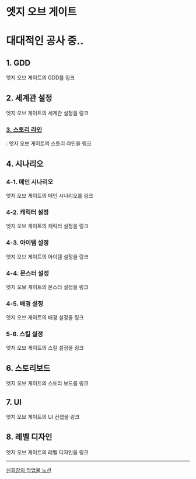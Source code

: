 
# 엣지 오브 게이트
대대적인 공사 중..
=====
## 1. GDD
엣지 오브 게이트의 GDD를 링크
## 2. 세계관 설정
엣지 오브 게이트의 세계관 설정을 링크
### [3. 스토리 라인](https://prairie-spinach-4fb.notion.site/11bbed49c8ab4d68ac4813e78f6c7807?pvs=4)
: 엣지 오브 게이트의 스토리 라인을 링크
## 4. 시나리오
###     4-1. 메인 시나리오
엣지 오브 게이트의 메인 시나리오를 링크
###     4-2. 캐릭터 설정
엣지 오브 게이트의 캐릭터 설정을 링크
###     4-3. 아이템 설정
엣지 오브 게이트의 아이템 설정을 링크
###     4-4. 몬스터 설정
엣지 오브 게이트의 몬스터 설정을 링크
###     4-5. 배경 설정
엣지 오브 게이트의 배경 설정을 링크
###     5-6. 스킬 설정
엣지 오브 게이트의 스킬 설정을 링크
## 6. 스토리보드
엣지 오브 게이트의 스토리 보드를 링크
## 7. UI
엣지 오브 게이트의 UI 컨셉을 링크
## 8. 레벨 디자인
엣지 오브 게이트의 레벨 디자인을 링크

-----



[신희창의 작업물 노션](https://prairie-spinach-4fb.notion.site/d73eae4bdc83488c84aacc69bc57f8c5?pvs=4)